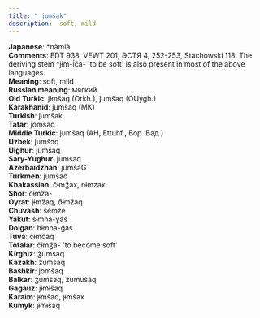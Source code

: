 ```yaml
---
title: " jumšak"
description:  soft, mild
---
```


<strong>Japanese</strong>:  *nàmià<br>
<strong>Comments</strong>:  EDT 938, VEWT 201, ЭСТЯ 4, 252-253, Stachowski 118. The deriving stem *jɨm-ĺča- 'to be soft' is also present in most of the above languages.<br>
<strong>Meaning</strong>:  soft, mild<br>
<strong>Russian meaning</strong>:  мягкий<br>
<strong>Old Turkic</strong>:  jɨmšaq (Orkh.), jumšaq (OUygh.)<br>
<strong>Karakhanid</strong>:  jumšaq (MK)<br>
<strong>Turkish</strong>:  jumšak<br>
<strong>Tatar</strong>:  jomšaq<br>
<strong>Middle Turkic</strong>:  jumšaq (AH, Ettuhf., Бор. Бад.)<br>
<strong>Uzbek</strong>:  jumšɔq<br>
<strong>Uighur</strong>:  jumšaq<br>
<strong>Sary-Yughur</strong>:  jumsaq<br>
<strong>Azerbaidzhan</strong>:  jumšaG<br>
<strong>Turkmen</strong>:  jumšaq<br>
<strong>Khakassian</strong>:  čɨmǯax, nɨmzax<br>
<strong>Shor</strong>:  čɨmža-<br>
<strong>Oyrat</strong>:  jɨmžaq, d́ɨmžaq<br>
<strong>Chuvash</strong>:  śemźe<br>
<strong>Yakut</strong>:  sɨmna-ɣas<br>
<strong>Dolgan</strong>:  hɨmna-gas<br>
<strong>Tuva</strong>:  čɨmčaq<br>
<strong>Tofalar</strong>:  čɨmǯa- 'to become soft'<br>
<strong>Kirghiz</strong>:  ǯumšaq<br>
<strong>Kazakh</strong>:  žumsaq<br>
<strong>Bashkir</strong>:  jomšaq<br>
<strong>Balkar</strong>:  ǯumšaq, žumušaq<br>
<strong>Gagauz</strong>:  jɨmɨšaq<br>
<strong>Karaim</strong>:  jɨmšaq, jɨmšax<br>
<strong>Kumyk</strong>:  jɨmɨšaq<br>


